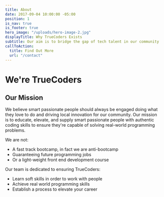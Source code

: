 ```yaml
---
title: About
date: 2017-09-04 10:00:00 -05:00
position: 1
is_nav: true
is_footer: true
hero_image: "/uploads/hero-image-2.jpg"
displayTitle: Why TrueCoders Exists
subtitle: Our aim is to bridge the gap of tech talent in our community with TrueCoders
callToAction:
  title: Find Out More
  url: "/contact"
---
```


# We're TrueCoders

## Our Mission

We believe smart passionate people should always be engaged doing what they love to do and driving local innovation for our community. Our mission is to educate, elevate, and supply smart passionate people with authentic coding skills to ensure they're capable of solving real-world programming problems.

We are not:

* A fast track bootcamp, in fact we are anti-bootcamp
* Guaranteeing future programming jobs
* Or a light-weight front end development course

Our team is dedicated to ensuring TrueCoders:

* Learn soft skills in order to work with people
* Achieve real world programming skills
* Establish a process to elevate your career